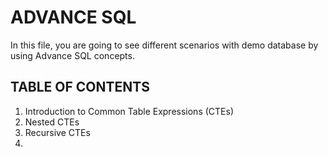 # ADVANCE SQL
In this file, you are going to see different scenarios with demo database by using Advance SQL concepts.
## TABLE OF CONTENTS
1) Introduction to Common Table Expressions (CTEs)
2) Nested CTEs
3) Recursive CTEs
4) 
